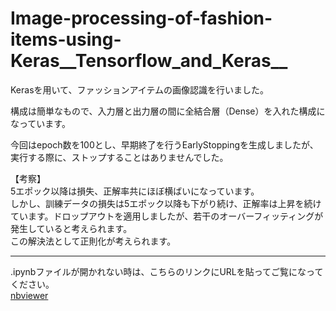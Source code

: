 # Image-processing-of-fashion-items-using-Keras__Tensorflow_and_Keras__

Kerasを用いて、ファッションアイテムの画像認識を行いました。

構成は簡単なもので、入力層と出力層の間に全結合層（Dense）を入れた構成になっています。  

今回はepoch数を100とし、早期終了を行うEarlyStoppingを生成しましたが、実行する際に、ストップすることはありませんでした。  

【考察】  
5エポック以降は損失、正解率共にほぼ横ばいになっています。  
しかし、訓練データの損失は5エポック以降も下がり続け、正解率は上昇を続けています。ドロップアウトを適用しましたが、若干のオーバーフィッティングが発生していると考えられます。  
この解決法として正則化が考えられます。  


***
.ipynbファイルが開かれない時は、こちらのリンクにURLを貼ってご覧になってください。  
[nbviewer](https://nbviewer.jupyter.org/)
